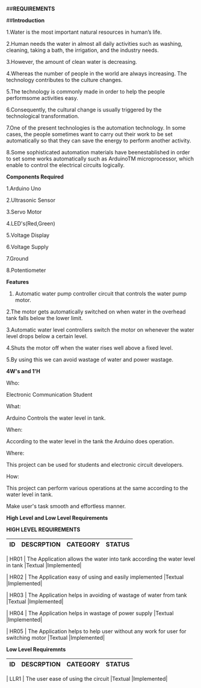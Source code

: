 ##__REQUIREMENTS__

##__Introduction__

1.Water is the most important natural resources in human’s life. 

2.Human needs the water in almost all daily activities such as washing, cleaning, taking a bath, the irrigation, and the industry needs. 

3.However, the amount of clean water is decreasing.

4.Whereas the number of people in the world are always increasing. The technology contributes to the culture changes. 

5.The technology is commonly made in order to help the people performsome activities easy. 

6.Consequently, the cultural change is usually triggered by the technological transformation.

7.One of the present technologies is the automation technology. In some cases, the people sometimes want to carry out their work to be set automatically so that they can save the energy to perform another activity. 

8.Some sophisticated automation materials have beenestablished in order to set some works automatically such as ArduinoTM microprocessor, which enable to control the electrical
circuits logically. 


__Components Required__

1.Arduino Uno

2.Ultrasonic Sensor

3.Servo Motor

4.LED's(Red,Green)

5.Voltage Display

6.Voltage Supply

7.Ground

8.Potentiometer

__Features__

1. Automatic water pump controller circuit that controls the water pump motor. 

2.The motor gets automatically switched on when water in the overhead tank  falls below the lower limit.

3.Automatic water level controllers switch the motor on whenever the water level drops below a certain level.

4.Shuts the motor off when the water rises well above a fixed level.

5.By using this we can avoid wastage of water and power wastage.

__4W's and 1'H__

Who:

Electronic Communication Student

What:

Arduino Controls the water level in tank.

When:

According to the water level in the tank the Arduino does operation.

Where:

This project can be used for students and electronic circuit developers.

How:

This project can perform various operations at the same according to the water level in tank.

Make user's task smooth and effortless manner.


__High Level  and Low Level Requirements__


__HIGH LEVEL REQUIREMENTS__

| ID    |                    DESCRPTION                                                                                                            |CATEGORY|   STATUS  |
|-------|------------------------------------------------------------------------------------------------------------------------------------------|--------|-----------|

| HR01  |  The Application allows the water into tank according the water level in tank                                                            |Textual |Implemented|  

| HR02  |  The Application easy of using and easily implemented                                                                                    |Textual |Implemented|

| HR03  |  The Application helps in avoiding of wastage of water from tank                                                                         |Textual |Implemented|

| HR04  |  The Application helps in wastage of power supply                                                                                        |Textual |Implemented|

| HR05  |  The Application helps to help user without any work for user for switching motor                                                        |Textual |Implemented|     
                                        


__Low Level Requiremnts__


| ID    |                    DESCRPTION                                                                                                            |CATEGORY|   STATUS  |
|-------|------------------------------------------------------------------------------------------------------------------------------------------|--------|-----------|

|  LLR1 | The user ease of using the circuit                                                                                                       |Textual |Implemented|






